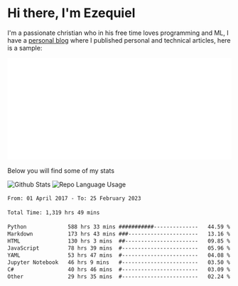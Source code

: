 # Hi there, I'm Ezequiel

I'm a passionate christian who in his free time loves programming and ML, I have a [personal blog](https://elc.github.io) where I published personal and technical articles, here is a sample:

![RSS Feed](metrics.plugin.rss.svg)

Below you will find some of my stats

![Github Stats](https://github-readme-stats.vercel.app/api?username=elc&show_icons=true&theme=gruvbox&border_radius=20&include_all_commits=true&count_private=true&card_width=450) ![Repo Language Usage](https://github-readme-stats.vercel.app/api/top-langs?username=elc&show_icons=true&theme=gruvbox&border_radius=20&include_all_commits=true&count_private=true&layout=compact&langs_count=5&card_width=400)


<!--START_SECTION:waka-->

```text
From: 01 April 2017 - To: 25 February 2023

Total Time: 1,319 hrs 49 mins

Python             588 hrs 33 mins ###########--------------   44.59 %
Markdown           173 hrs 43 mins ###----------------------   13.16 %
HTML               130 hrs 3 mins  ##-----------------------   09.85 %
JavaScript         78 hrs 39 mins  #------------------------   05.96 %
YAML               53 hrs 47 mins  #------------------------   04.08 %
Jupyter Notebook   46 hrs 9 mins   #------------------------   03.50 %
C#                 40 hrs 46 mins  #------------------------   03.09 %
Other              29 hrs 35 mins  #------------------------   02.24 %
```

<!--END_SECTION:waka-->
